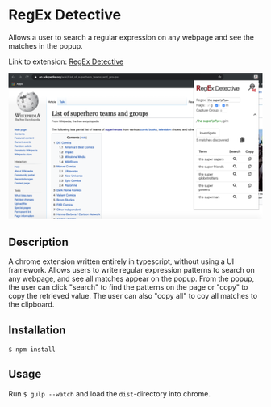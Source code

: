 # RegEx Detective

Allows a user to search a regular expression on any webpage and see the matches in the popup.

Link to extension: [RegEx Detective](https://chrome.google.com/webstore/detail/regex-detective/hcfgelaeiejkndcdpndfghnennhaindd)

![ReGex Detective In use](/images/in_use.png)

## Description

A chrome extension written entirely in typescript, without using a UI framework.
Allows users to write regular expression patterns to search on any webpage, and see all matches appear on the popup.
From the popup, the user can click "search" to find the patterns on the page or "copy" to copy the retrieved value.
The user can also "copy all" to coy all matches to the clipboard.

## Installation

	$ npm install

## Usage

Run `$ gulp --watch` and load the `dist`-directory into chrome.







